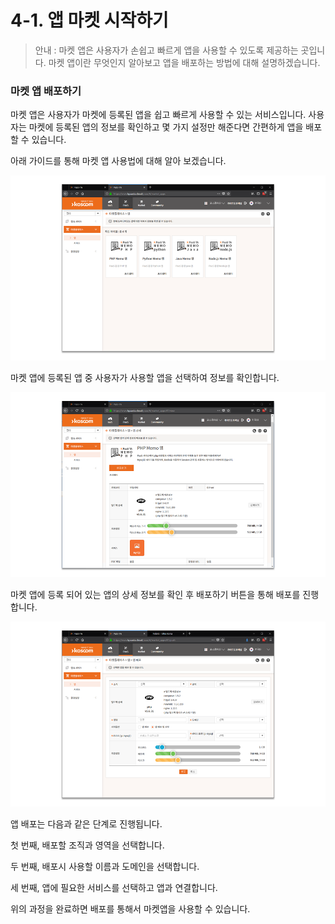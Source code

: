 # 4-1. 앱 마켓 시작하기



> 안내 : 마켓 앱은 사용자가 손쉽고 빠르게 앱을 사용할 수 있도록 제공하는 곳입니다. 마켓 앱이란 무엇인지 알아보고 앱을 배포하는 방법에 대해 설명하겠습니다.

### 마켓 앱 배포하기

마켓 앱은 사용자가 마켓에 등록된 앱을 쉽고 빠르게 사용할 수 있는 서비스입니다. 사용자는 마켓에 등록된 앱의 정보를 확인하고 몇 가지 설정만 해준다면 간편하게 앱을 배포할 수 있습니다.

아래 가이드를 통해 마켓 앱 사용법에 대해 알아 보겠습니다.

![](../.gitbook/assets/image%20%2856%29.png)

마켓 앱에 등록된 앱 중 사용자가 사용할 앱을 선택하여 정보를 확인합니다.

![](../.gitbook/assets/image%20%2819%29.png)

마켓 앱에 등록 되어 있는 앱의 상세 정보를 확인 후 배포하기 버튼을 통해 배포를 진행합니다.

![](../.gitbook/assets/image%20%2823%29.png)

앱 배포는 다음과 같은 단계로 진행됩니다.

첫 번째, 배포할 조직과 영역을 선택합니다.

두 번째, 배포시 사용할 이름과 도메인을 선택합니다.

세 번째, 앱에 필요한 서비스를 선택하고 앱과 연결합니다.

위의 과정을 완료하면 배포를 통해서 마켓앱을 사용할 수 있습니다.

